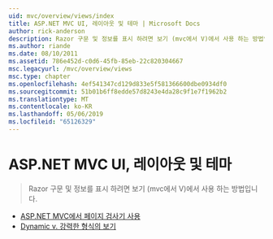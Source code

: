 ```yaml
---
uid: mvc/overview/views/index
title: ASP.NET MVC UI, 레이아웃 및 테마 | Microsoft Docs
author: rick-anderson
description: Razor 구문 및 정보를 표시 하려면 보기 (mvc에서 V)에서 사용 하는 방법입니다.
ms.author: riande
ms.date: 08/10/2011
ms.assetid: 786e452d-c0d6-45fb-85eb-22c820304667
msc.legacyurl: /mvc/overview/views
msc.type: chapter
ms.openlocfilehash: 4ef541347cd129d833e5f581366600dbe0934df0
ms.sourcegitcommit: 51b01b6ff8edde57d8243e4da28c9f1e7f1962b2
ms.translationtype: MT
ms.contentlocale: ko-KR
ms.lasthandoff: 05/06/2019
ms.locfileid: "65126329"
---
```

# <a name="aspnet-mvc-ui-layouts-and-themes"></a>ASP.NET MVC UI, 레이아웃 및 테마

> Razor 구문 및 정보를 표시 하려면 보기 (mvc에서 V)에서 사용 하는 방법입니다.

- [ASP.NET MVC에서 페이지 검사기 사용](using-page-inspector-in-aspnet-mvc.md)
- [Dynamic v. 강력한 형식의 보기](dynamic-v-strongly-typed-views.md)
